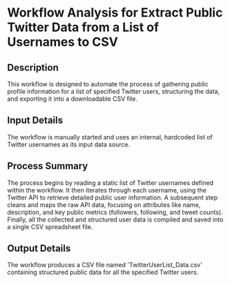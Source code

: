 # Workflow Analysis for Extract Public Twitter Data from a List of Usernames to CSV

## Description
This workflow is designed to automate the process of gathering public profile information for a list of specified Twitter users, structuring the data, and exporting it into a downloadable CSV file.

## Input Details
The workflow is manually started and uses an internal, hardcoded list of Twitter usernames as its input data source.

## Process Summary
The process begins by reading a static list of Twitter usernames defined within the workflow. It then iterates through each username, using the Twitter API to retrieve detailed public user information. A subsequent step cleans and maps the raw API data, focusing on attributes like name, description, and key public metrics (followers, following, and tweet counts). Finally, all the collected and structured user data is compiled and saved into a single CSV spreadsheet file.

## Output Details
The workflow produces a CSV file named 'TwitterUserList_Data.csv' containing structured public data for all the specified Twitter users.
